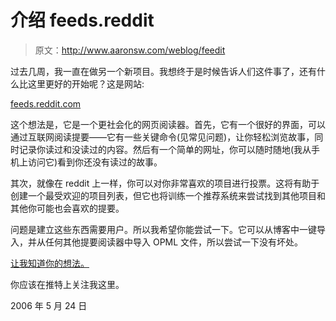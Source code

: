 # 介绍 feeds.reddit

> 原文：<http://www.aaronsw.com/weblog/feedit>

过去几周，我一直在做另一个新项目。我想终于是时候告诉人们这件事了，还有什么比这里更好的开始呢？这是网站:

[feeds.reddit.com](http://feeds.reddit.com/)

这个想法是，它是一个更社会化的网页阅读器。首先，它有一个很好的界面，可以通过互联网阅读提要——它有一些关键命令(见常见问题)，让你轻松浏览故事，同时记录你读过和没读过的内容。然后有一个简单的网址，你可以随时随地(我从手机上访问它)看到你还没有读过的故事。

其次，就像在 reddit 上一样，你可以对你非常喜欢的项目进行投票。这将有助于创建一个最受欢迎的项目列表，但它也将训练一个推荐系统来尝试找到其他项目和其他你可能也会喜欢的提要。

问题是建立这些东西需要用户。所以我希望你能尝试一下。它可以从博客中一键导入，并从任何其他提要阅读器中导入 OPML 文件，所以尝试一下没有坏处。

[让我知道你的想法。](http://feeds.reddit.com/feedback)

你应该在推特上关注我这里。

2006 年 5 月 24 日